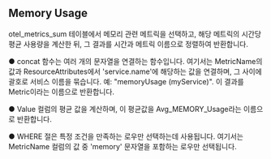 ## Memory Usage
otel_metrics_sum 테이블에서 메모리 관련 메트릭을 선택하고, 해당 메트릭의 시간당 평균 사용량을 계산한 뒤, 그 결과를 시간과 메트릭 이름으로 정렬하여 반환합니다.

●	concat 함수는 여러 개의 문자열을 연결하는 함수입니다. 여기서는 MetricName의 값과 ResourceAttributes에서 'service.name'에 해당하는 값을 연결하며, 그 사이에 괄호로 서비스 이름을 묶습니다. 예: "memoryUsage (myService)". 이 결과를 Metric이라는 이름으로 반환합니다.

●	Value 컬럼의 평균 값을 계산하며, 이 평균값을 Avg_MEMORY_Usage라는 이름으로 반환합니다.

●	WHERE 절은 특정 조건을 만족하는 로우만 선택하는데 사용됩니다. 여기서는 MetricName 컬럼의 값 중 'memory' 문자열을 포함하는 로우만 선택됩니다.
